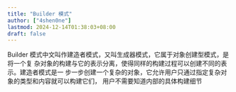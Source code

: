 ```yaml
---
title: "Builder 模式"
author: ["4shen0ne"]
lastmod: 2024-12-14T01:38:03+08:00
draft: false
---
```


Builder 模式中文叫作建造者模式，又叫生成器模式，它属于对象创建型模式，是将一个复
杂对象的构建与它的表示分离，使得同样的构建过程可以创建不同的表示。建造者模式是一
步一步创建一个复杂的对象，它允许用户只通过指定复杂对象的类型和内容就可以构建它们，
用户不需要知道内部的具体构建细节
